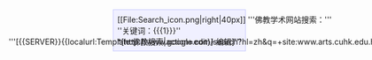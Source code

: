<div style="float: right; padding: .5em; margin-left: .5em; margin-top:.5em; background-color: #f0f0ff; border: 1px solid #c6c9ff; white-space: nowrap; width:16em">
[[File:Search_icon.png|right|40px]]
'''佛教学术网站搜索：'''<br/>
''关键词：{{{1}}}''<br/>
<div style="float: right">'''[{{SERVER}}{{localurl:Template:佛教搜索|action=edit}} 编辑]'''</div>
*[http://www.google.com/search?hl=zh&q=+site:www.arts.cuhk.edu.hk+{{{1}}}+inurl:http://buddhism.lib.ntu.edu.tw/BDLM/index.htm 佛教数位图书馆] 
*[http://www.google.com/search?hl=zh&q=+site:http://www.ebud.net/+{{{1}}} 佛教天地]
*[http://www.google.com/search?hl=zh&q=+site:http://www.thewisdom.com.tw/Big5/Default.phtml+{{{1}}} 大慧集]
*[http://www.google.com/search?hl=zh&q=+site:http://www.buddhanet.com.tw/+{{{1}}} 佛网]
*[http://www.google.com/search?hl=zh&q=+site:http://doorway.fjnet.com/fojiao/07zgfj/index.htm+{{{1}}} 中华佛教在线]
</div>
